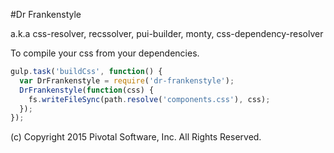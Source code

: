 #Dr Frankenstyle

a.k.a css-resolver, recssolver, pui-builder, monty, css-dependency-resolver

To compile your css from your dependencies.

```js
gulp.task('buildCss', function() {
  var DrFrankenstyle = require('dr-frankenstyle');
  DrFrankenstyle(function(css) {
    fs.writeFileSync(path.resolve('components.css'), css);
  });
});
```

(c) Copyright 2015 Pivotal Software, Inc. All Rights Reserved.